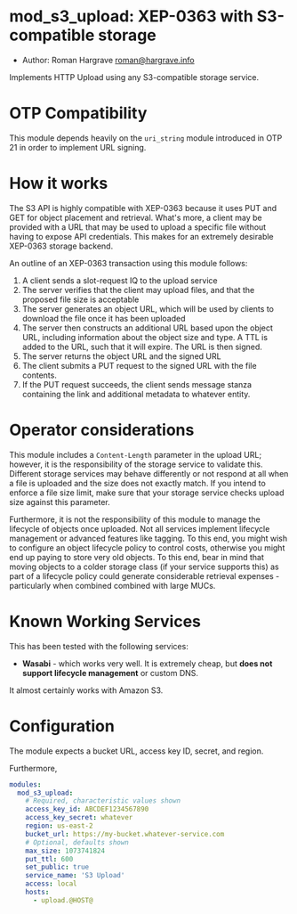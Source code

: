 mod\_s3\_upload: XEP-0363 with S3-compatible storage
====================================================

* Author: Roman Hargrave <roman@hargrave.info>

Implements HTTP Upload using any S3-compatible storage service.

# OTP Compatibility

This module depends heavily on the `uri_string` module introduced in
OTP 21 in order to implement URL signing.

# How it works

The S3 API is highly compatible with XEP-0363 because it uses PUT and
GET for object placement and retrieval. What's more, a client may be
provided with a URL that may be used to upload a specific file without
having to expose API credentials. This makes for an extremely
desirable XEP-0363 storage backend.

An outline of an XEP-0363 transaction using this module follows:

1. A client sends a slot-request IQ to the upload service
2. The server verifies that the client may upload files, and that the
   proposed file size is acceptable
3. The server generates an object URL, which will be used by clients
   to download the file once it has been uploaded
3. The server then constructs an additional URL based upon the object
   URL, including information about the object size and type. A TTL is
   added to the URL, such that it will expire. The URL is then signed.
4. The server returns the object URL and the signed URL
5. The client submits a PUT request to the signed URL with the file
   contents.
6. If the PUT request succeeds, the client sends message stanza
   containing the link and additional metadata to whatever entity.

# Operator considerations

This module includes a `Content-Length` parameter in the upload URL;
however, it is the responsibility of the storage service to validate
this. Different storage services may behave differently or not respond
at all when a file is uploaded and the size does not exactly match. If
you intend to enforce a file size limit, make sure that your storage
service checks upload size against this parameter.

Furthermore, it is not the responsibility of this module to manage the
lifecycle of objects once uploaded. Not all services implement
lifecycle management or advanced features like tagging. To this end,
you might wish to configure an object lifecycle policy to control
costs, otherwise you might end up paying to store very old objects. To
this end, bear in mind that moving objects to a colder storage class
(if your service supports this) as part of a lifecycle policy could
generate considerable retrieval expenses - particularly when combined
combined with large MUCs.

# Known Working Services

This has been tested with the following services:

- **Wasabi** - which works very well. It is extremely cheap, but
  **does not support lifecycle management** or custom DNS.

It almost certainly works with Amazon S3.

# Configuration

The module expects a bucket URL, access key ID, secret, and region.

Furthermore, 

```yaml
modules:
  mod_s3_upload:
    # Required, characteristic values shown
    access_key_id: ABCDEF1234567890
    access_key_secret: whatever
    region: us-east-2
    bucket_url: https://my-bucket.whatever-service.com
    # Optional, defaults shown
    max_size: 1073741824
    put_ttl: 600
    set_public: true
    service_name: 'S3 Upload'
    access: local
    hosts:
      - upload.@HOST@
```
